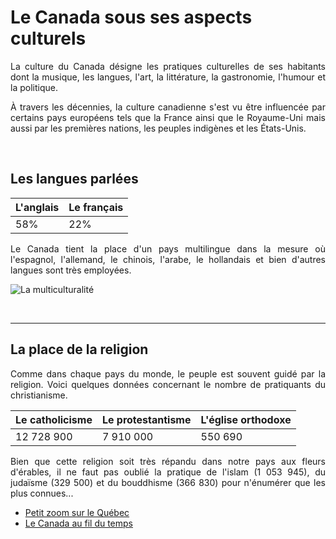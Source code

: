 # Le Canada sous ses aspects culturels

 <p align=justify> La culture du Canada désigne les pratiques culturelles de ses habitants dont la musique, les langues, l'art, la littérature, la gastronomie, l'humour et la politique. </p> 
 
<p align=justify> À travers les décennies, la culture canadienne s'est vu être influencée par certains pays européens tels que la France ainsi que le Royaume-Uni mais aussi par les premières nations, les peuples indigènes et les États-Unis. </p>
 
 &nbsp;
 
 ## Les langues parlées 

<p Les majoritaires sont: /p>
 
 L'anglais | Le français
 --------- | ----------
 58%       |    22%
 
<p align=justify> Le Canada tient la place d'un pays multilingue dans la mesure où l'espagnol, l'allemand, le chinois, l'arabe, le hollandais et bien d'autres langues sont très employées. </p>
 
 ![La multiculturalité](https://i.pinimg.com/564x/84/27/71/842771c5894b1bfd08f541f247407d0f.jpg)
 
 &nbsp;
 
---------------------------
 
 ## La place de la religion 
 
 <p align=justify> Comme dans chaque pays du monde, le peuple est souvent guidé par la religion. Voici quelques données concernant le nombre de pratiquants du christianisme. </p>
 
 Le catholicisme | Le protestantisme | L'église orthodoxe 
 --------------  |   -------------   | ------------
 12 728 900      | 7 910 000         | 550 690
 

<p align=justify>Bien que cette religion soit très répandu dans notre pays aux fleurs d'érables, il ne faut pas oublié la pratique de l'islam (1 053 945), du judaïsme (329 500) et du bouddhisme (366 830) pour n'énumérer que les plus connues... </p>


* [Petit zoom sur le Québec](./Quebec.md)
* [Le Canada au fil du temps](./index.md)

